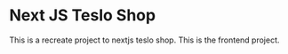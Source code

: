 # Next JS Teslo Shop

This is a recreate project to nextjs teslo shop. This is the frontend project.
